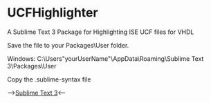 # UCFHighlighter
A Sublime Text 3 Package for Highlighting ISE UCF files for VHDL

Save the file to your Packages\User folder.

Windows: C:\Users"yourUserName"\AppData\Roaming\Sublime Text 3\Packages\User

Copy the .sublime-syntax file

<!--Package is also available [here](https://packagecontrol.io).-->

-->[Sublime Text 3](http://www.sublimetext.com/3)<--
